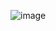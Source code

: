 ![image](https://github.com/SOFE3650F23/project-delivery-1-gp-33/assets/114311407/ad4f9f61-1e56-4b33-b08b-1c72a67a8fe5)

